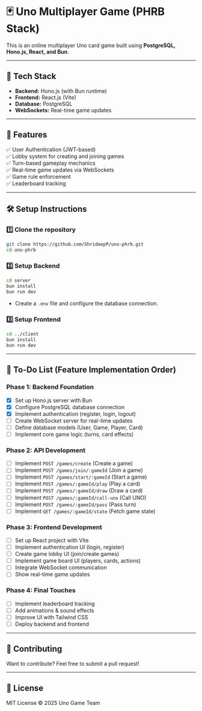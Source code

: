 # 🃏 Uno Multiplayer Game (PHRB Stack)

This is an online multiplayer Uno card game built using **PostgreSQL, Hono.js, React, and Bun**.

---

## 🚀 Tech Stack

- **Backend:** Hono.js (with Bun runtime)
- **Frontend:** React.js (Vite)
- **Database:** PostgreSQL
- **WebSockets:** Real-time game updates

---

## 🎯 Features

✅ User Authentication (JWT-based)  
✅ Lobby system for creating and joining games  
✅ Turn-based gameplay mechanics  
✅ Real-time game updates via WebSockets  
✅ Game rule enforcement  
✅ Leaderboard tracking

---

## 🛠 Setup Instructions

### **1️⃣ Clone the repository**

```sh
git clone https://github.com/ShrideepP/uno-phrb.git
cd uno-phrb
```

### **2️⃣ Setup Backend**

```sh
cd server
bun install
bun run dev
```

- Create a `.env` file and configure the database connection.

### **3️⃣ Setup Frontend**

```sh
cd ../client
bun install
bun run dev
```

---

## 📌 **To-Do List (Feature Implementation Order)**

### **Phase 1: Backend Foundation**

- [x] Set up Hono.js server with Bun
- [x] Configure PostgreSQL database connection
- [x] Implement authentication (register, login, logout)
- [ ] Create WebSocket server for real-time updates
- [ ] Define database models (User, Game, Player, Card)
- [ ] Implement core game logic (turns, card effects)

### **Phase 2: API Development**

- [ ] Implement `POST /games/create` (Create a game)
- [ ] Implement `POST /games/join/:gameId` (Join a game)
- [ ] Implement `POST /games/start/:gameId` (Start a game)
- [ ] Implement `POST /games/:gameId/play` (Play a card)
- [ ] Implement `POST /games/:gameId/draw` (Draw a card)
- [ ] Implement `POST /games/:gameId/call-uno` (Call UNO)
- [ ] Implement `POST /games/:gameId/pass` (Pass turn)
- [ ] Implement `GET /games/:gameId/state` (Fetch game state)

### **Phase 3: Frontend Development**

- [ ] Set up React project with Vite
- [ ] Implement authentication UI (login, register)
- [ ] Create game lobby UI (join/create games)
- [ ] Implement game board UI (players, cards, actions)
- [ ] Integrate WebSocket communication
- [ ] Show real-time game updates

### **Phase 4: Final Touches**

- [ ] Implement leaderboard tracking
- [ ] Add animations & sound effects
- [ ] Improve UI with Tailwind CSS
- [ ] Deploy backend and frontend

---

## 🤝 Contributing

Want to contribute? Feel free to submit a pull request!

---

## 📜 License

MIT License © 2025 Uno Game Team
